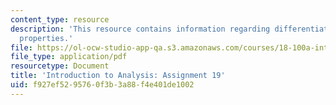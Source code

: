 ```yaml
---
content_type: resource
description: 'This resource contains information regarding differentiation: global
  properties.'
file: https://ol-ocw-studio-app-qa.s3.amazonaws.com/courses/18-100a-introduction-to-analysis-fall-2012/f927ef5295760f3b3a88f4e401de1002_MIT18_100AF12_Assign_19.pdf
file_type: application/pdf
resourcetype: Document
title: 'Introduction to Analysis: Assignment 19'
uid: f927ef52-9576-0f3b-3a88-f4e401de1002
---
```

